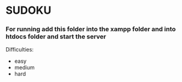 # SUDOKU

### For running add this folder into the xampp folder and into htdocs folder and start the server

Difficulties:

- easy
- medium
- hard
